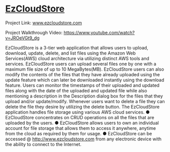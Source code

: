 # [EzCloudStore](https://www.ezcloudstore.com/)

Project Link: www.ezcloudstore.com

Project Walkthrough Video: https://www.youtube.com/watch?v=JROeVGt9_dg

EzCloudStore is a 3-tier web application that allows users to upload, download, update, delete,
and list files using the Amazon Web Services(AWS) cloud architecture via utilizing distinct AWS
tools and services. EzCloudStore users can upload several files one by one with a maximum file
size of up to 10 MegaBytes(MB). EzCloudStore users can also modify the contents of the files
that they have already uploaded using the update feature which can later be downloaded instantly
using the download feature. Users can monitor the timestamps of their uploaded and updated
files along with the date of the uploaded and updated file while also mentioning a description in
the Description dialog box for the files that they upload and/or update/modify. Whenever users
want to delete a file they can delete the file they desire by utilizing the delete button. The
EzCloudStore application handles file storage using various AWS cloud services.
● EzCloudStore concentrates on CRUD operations on all the files that are uploaded by the
users.
● EzCloudStore allows users to own an individual account for file storage that allows them
to access it anywhere, anytime from the cloud as required by them for usage.
● EzCloudStore can be accessed @ http://www.ezcloudstore.com from any electronic
device with the ability to connect to the Internet.
